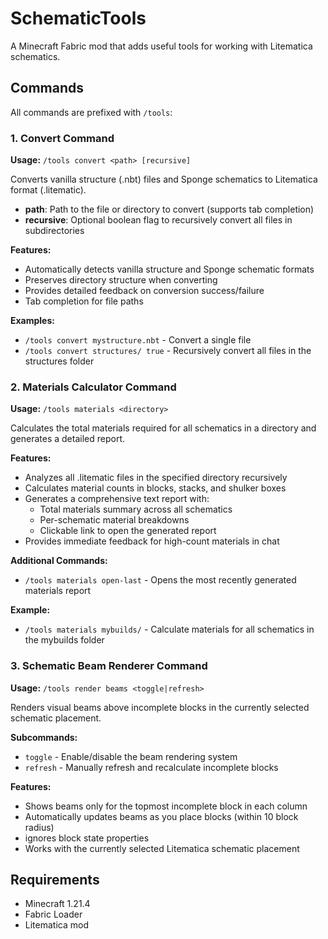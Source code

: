# SchematicTools

A Minecraft Fabric mod that adds useful tools for working with Litematica schematics.

## Commands

All commands are prefixed with `/tools`:

### 1. Convert Command
**Usage:** `/tools convert <path> [recursive]`

Converts vanilla structure (.nbt) files and Sponge schematics to Litematica format (.litematic).

- **path**: Path to the file or directory to convert (supports tab completion)
- **recursive**: Optional boolean flag to recursively convert all files in subdirectories

**Features:**
- Automatically detects vanilla structure and Sponge schematic formats
- Preserves directory structure when converting
- Provides detailed feedback on conversion success/failure
- Tab completion for file paths

**Examples:**
- `/tools convert mystructure.nbt` - Convert a single file
- `/tools convert structures/ true` - Recursively convert all files in the structures folder

### 2. Materials Calculator Command
**Usage:** `/tools materials <directory>`

Calculates the total materials required for all schematics in a directory and generates a detailed report.

**Features:**
- Analyzes all .litematic files in the specified directory recursively
- Calculates material counts in blocks, stacks, and shulker boxes
- Generates a comprehensive text report with:
  - Total materials summary across all schematics
  - Per-schematic material breakdowns
  - Clickable link to open the generated report
- Provides immediate feedback for high-count materials in chat

**Additional Commands:**
- `/tools materials open-last` - Opens the most recently generated materials report

**Example:**
- `/tools materials mybuilds/` - Calculate materials for all schematics in the mybuilds folder

### 3. Schematic Beam Renderer Command
**Usage:** `/tools render beams <toggle|refresh>`

Renders visual beams above incomplete blocks in the currently selected schematic placement.

**Subcommands:**
- `toggle` - Enable/disable the beam rendering system
- `refresh` - Manually refresh and recalculate incomplete blocks

**Features:**
- Shows beams only for the topmost incomplete block in each column
- Automatically updates beams as you place blocks (within 10 block radius)
- ignores block state properties
- Works with the currently selected Litematica schematic placement

## Requirements

- Minecraft 1.21.4
- Fabric Loader
- Litematica mod
